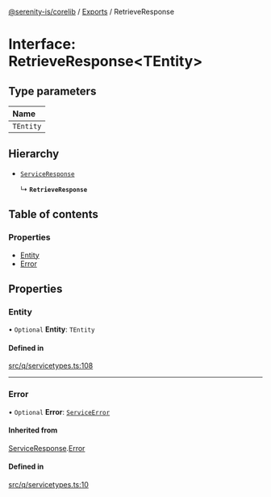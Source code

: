 [@serenity-is/corelib](../README.md) / [Exports](../modules.md) / RetrieveResponse

# Interface: RetrieveResponse<TEntity\>

## Type parameters

| Name |
| :------ |
| `TEntity` |

## Hierarchy

- [`ServiceResponse`](ServiceResponse.md)

  ↳ **`RetrieveResponse`**

## Table of contents

### Properties

- [Entity](RetrieveResponse.md#entity)
- [Error](RetrieveResponse.md#error)

## Properties

### Entity

• `Optional` **Entity**: `TEntity`

#### Defined in

[src/q/servicetypes.ts:108](https://github.com/serenity-is/serenity/blob/master/packages/corelib/src/q/servicetypes.ts#L108)

___

### Error

• `Optional` **Error**: [`ServiceError`](ServiceError.md)

#### Inherited from

[ServiceResponse](ServiceResponse.md).[Error](ServiceResponse.md#error)

#### Defined in

[src/q/servicetypes.ts:10](https://github.com/serenity-is/serenity/blob/master/packages/corelib/src/q/servicetypes.ts#L10)
